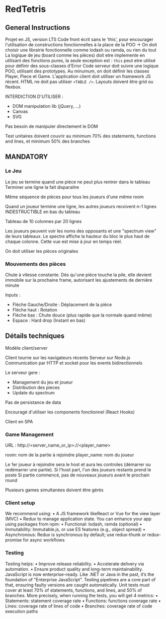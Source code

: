 # RedTetris

## General Instructions
Projet en JS, version LTS
Code front écrit sans le 'this', pour encourager l'utilisation de constructions fonctionnelles à la place de la POO -> On doit choisir une librairie fonctionnelle comme lodash ou ramda, ou rien du tout
La logique de jeu (board comme les pièces) doit etre implemente en utilisant des fonctions pures, la seule exception est : `this` peut etre utilisé pour définir des sous-classes d'Error
Code serveur doit suivre une logique POO, utilisant des prototypes. Au minumum, on doit définir les classes Player, Piece et Game.
L'application client doit utiliser un framework JS récent. HTML ne doit pas utiliser `<TABLE />`. Layouts doivent être grid ou flexbox.

INTERDICTION D'UTILISER :
- DOM manipulation lib (jQuery, ...)
- Canvas
- SVG

Pas besoin de manipuler directement le DOM

Test unitaires doivent couvrir au minimum 70% des statements, functions and lines, et minimum 50% des branches

## MANDATORY

### Le Jeu
Le jeu se termine quand une pièce ne peut plus rentrer dans le tableau
Terminer une ligne la fait disparaitre

Même séquence de pièces pour tous les joueurs d'une même room

Quand un joueur termine une ligne, les autres joueurs recoivent n-1 lignes INDESTRUCTIBLE en bas du tableau

Tableau de 10 colonnes par 20 lignes

Les joueurs peuvent voir les noms des opposants et une "spectrum view" de leurs tableaux. Le spectre affiche la hauteur du bloc le plus haut de chaque colonne. Cette vue est mise à jour en temps réel.

On doit utiliser les pièces originales

### Mouvements des pièces
Chute à vitesse constante. Dès qu'une pièce touche la pile, elle devient immobile sur la prochaine frame, autorisant les ajustements de dernière minute

Inputs :
- Flèche Gauche/Droite : Déplacement de la pièce
- Flèche haut : Rotation
- Flèche bas : Chute douce (plus rapide que la normale quand même)
- Espace : Hard drop (Instant en bas)

## Détails techniques
Modèle client/server

Client tourne sur les navigateurs récents
Serveur sur Node.js
Communication par HTTP et socket pour les events bidirectionnels

Le serveur gere :
- Management du jeu et joueur
- Distribution des pieces
- Update du spectrum

Pas de persistance de data

Encouragé d'utiliser les components fonctionnel (React Hooks)

Client en SPA

### Game Management
URL : http://<server_name_or_ip>:<port>/<room>/<player_name>

room: nom de la partie à rejoindre
player_name: nom du joueur

Le 1er joueur à rejoindre sera le host et aura les controles (démarrer ou redémarrer une partie).
Si l'host part, l'un des joueurs restants prend le poste
Si partie commencé, pas de nouveaux joueurs avant le prochain round

Plusieurs games simultanées doivent être gérés

### Client setup
We recommend using:
• A JS framework likeReact or Vue for the view layer (MVC)
• Redux to manage application state.
You can enhance your app using packages from npm:
• Functional: lodash, ramda (optional)
• Immutability: Immutable.js, or use ES features (e.g., object spread)
• Asynchronous: Redux is synchronous by default; use redux-thunk or redux-promise
for async workflows

### Testing
Testing helps:
• Improve release reliability.
• Accelerate delivery via automation.
• Ensure product quality and long-term maintainability.
JavaScript is now enterprise-ready. Like .NET or Java in the past, it’s the foundation of "Enterprise JavaScript". Testing pipelines are a core part of that, ensuring faulty versions are caught automatically.
Unit tests must cover at least 70% of statements, functions, and lines, and 50% of branches.
More precisely, when running the tests, you will get 4 metrics:
• Statements: statement coverage rate
• Functions: functions coverage rate
• Lines: coverage rate of lines of code
• Branches: coverage rate of code execution paths
